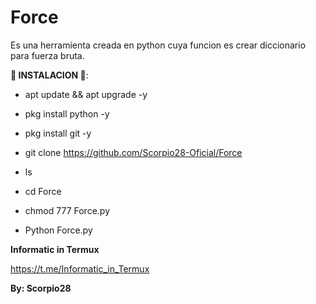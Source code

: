 # Force
Es una herramienta creada en python cuya funcion es crear diccionario para fuerza bruta.

__🦂 INSTALACION 🦂__:

* apt update && apt upgrade -y

* pkg install python -y

* pkg install git -y

* git clone https://github.com/Scorpio28-Oficial/Force

* ls

* cd Force

* chmod 777 Force.py

* Python Force.py

__Informatic in Termux__

https://t.me/Informatic_in_Termux

__By: Scorpio28__
